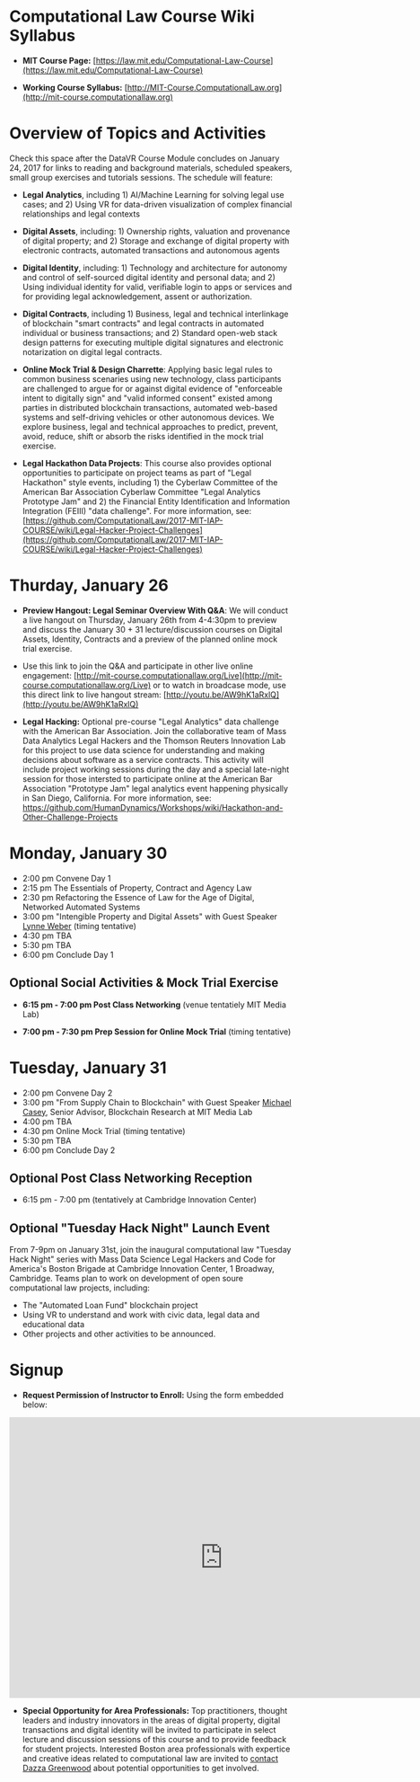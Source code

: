 # Computational Law Course Wiki Syllabus

* **MIT Course Page:** [https://law.mit.edu/Computational-Law-Course](https://law.mit.edu/Computational-Law-Course)

* **Working Course Syllabus:** [http://MIT-Course.ComputationalLaw.org](http://mit-course.computationallaw.org)

# Overview of Topics and Activities

Check this space after the DataVR Course Module concludes on January 24, 2017 for links to reading and background materials, scheduled speakers, small group exercises and tutorials sessions.  The schedule will feature:

* **Legal Analytics**, including 1) AI/Machine Learning for solving legal use cases; and 2) Using VR for data-driven visualization of complex financial relationships and legal contexts

* **Digital Assets**, including: 1) Ownership rights, valuation and provenance of digital property; and 2) Storage and exchange of digital property with electronic contracts, automated transactions and autonomous agents

* **Digital Identity**, including: 1) Technology and architecture for autonomy and control of self-sourced digital identity and personal data; and 2) Using individual identity for valid, verifiable login to apps or services and for providing legal acknowledgement, assent or authorization.

* **Digital Contracts**, including 1) Business, legal and technical interlinkage of blockchain "smart contracts" and legal contracts in automated individual or business transactions; and 2) Standard open-web stack design patterns for executing multiple digital signatures and electronic notarization on digital legal contracts.

* **Online Mock Trial & Design Charrette**: Applying basic legal rules to common business scenaries using new technology, class participants are challenged to argue for or against digital evidence of "enforceable intent to digitally sign" and  "valid informed consent" existed among parties in distributed blockchain transactions, automated web-based systems and self-driving vehicles or other autonomous devices. We explore business, legal and technical approaches to predict, prevent, avoid, reduce, shift or absorb the risks identified in the mock trial exercise.

* **Legal Hackathon Data Projects**: This course also provides optional opportunities to participate on project teams as part of "Legal Hackathon" style events, including 1) the Cyberlaw Committee of the American Bar Association Cyberlaw Committee "Legal Analytics Prototype Jam" and 2) the Financial Entity Identification and Information Integration (FEIII) "data challenge".   For more information, see: [https://github.com/ComputationalLaw/2017-MIT-IAP-COURSE/wiki/Legal-Hacker-Project-Challenges](https://github.com/ComputationalLaw/2017-MIT-IAP-COURSE/wiki/Legal-Hacker-Project-Challenges)


# Thurday, January 26

* **Preview Hangout: Legal Seminar Overview With Q&A**: We will conduct a live hangout on Thursday, January 26th from 4-4:30pm to preview and discuss the January 30 + 31 lecture/discussion courses on Digital Assets, Identity, Contracts and a preview of the planned online mock trial exercise.  
* Use this link to join the Q&A and participate in other live online engagement: [http://mit-course.computationallaw.org/Live](http://mit-course.computationallaw.org/Live) or to watch in broadcase mode, use this direct link to live hangout stream: [http://youtu.be/AW9hK1aRxlQ](http://youtu.be/AW9hK1aRxlQ)

* **Legal Hacking:** Optional pre-course "Legal Analytics" data challenge with the American Bar Association.  Join the collaborative team of Mass Data Analytics Legal Hackers and the Thomson Reuters Innovation Lab for this project to use data science for understanding and making decisions about software as a service contracts. This activity will include project working sessions during the day and a special late-night session for those intersted to participate online at the American Bar Association "Prototype Jam" legal analytics event happening physically in San Diego, California.  For more information, see: https://github.com/HumanDynamics/Workshops/wiki/Hackathon-and-Other-Challenge-Projects


# Monday, January 30

* 2:00 pm Convene Day 1
* 2:15 pm The Essentials of Property, Contract and Agency Law
* 2:30 pm Refactoring the Essence of Law for the Age of Digital, Networked Automated Systems
* 3:00 pm "Intengible Property and Digital Assets" with Guest Speaker [Lynne Weber](http://www.duffandphelps.com/about-us/our-team/lynne-weber) (timing tentative)
* 4:30 pm TBA
* 5:30 pm TBA
* 6:00 pm Conclude Day 1

## Optional Social Activities  & Mock Trial Exercise

* **6:15 pm - 7:00 pm Post Class Networking** (venue tentatiely MIT Media Lab)

* **7:00 pm - 7:30 pm Prep Session for Online Mock Trial** (timing tentative)

# Tuesday, January 31

* 2:00 pm Convene Day 2
* 3:00 pm "From Supply Chain to Blockchain" with Guest Speaker [Michael Casey](https://www.linkedin.com/in/michaeljohncasey), Senior Advisor, Blockchain Research at MIT Media Lab
* 4:00 pm TBA
* 4:30 pm Online Mock Trial (timing tentative)
* 5:30 pm TBA
* 6:00 pm Conclude Day 2

## Optional Post Class Networking Reception

* 6:15 pm - 7:00 pm (tentatively at Cambridge Innovation Center)

## Optional "Tuesday Hack Night" Launch Event

From 7-9pm on January 31st, join the inaugural computational law "Tuesday Hack Night" series with Mass Data Science Legal Hackers and Code for America's Boston Brigade at Cambridge Innovation Center, 1 Broadway, Cambridge.  Teams plan to work on development of open soure computational law projects, including: 

* The "Automated Loan Fund" blockchain project
* Using VR to understand and work with civic data, legal data and educational data
* Other projects and other activities to be announced.

# Signup 
* **Request Permission of Instructor to Enroll:** Using the form embedded below: 

<iframe src="https://docs.google.com/forms/d/e/1FAIpQLSfpmHqVOUi1oxyGcvWNJgHZGWmb4OUjBGdpjK7p5iGAqXIfig/viewform?embedded=true" width="760" height="500" frameborder="0" marginheight="0" marginwidth="0">Loading...</iframe>

* **Special Opportunity for Area Professionals:** Top practitioners, thought leaders and industry innovators in the areas of digital property, digital transactions and digital identity will be invited to participate in select lecture and discussion sessions of this course and to provide feedback for student projects.  Interested Boston area professionals with expertice and creative ideas related to computational law are invited to [contact Dazza Greenwood](http://law.MIT.edu/contact) about potential opportunities to get involved. 

